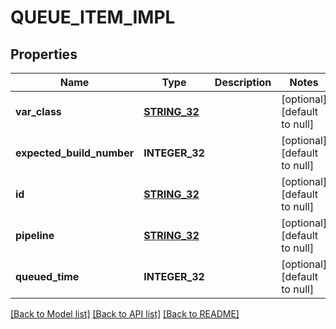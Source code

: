 # QUEUE_ITEM_IMPL

## Properties
Name | Type | Description | Notes
------------ | ------------- | ------------- | -------------
**var_class** | [**STRING_32**](STRING_32.md) |  | [optional] [default to null]
**expected_build_number** | **INTEGER_32** |  | [optional] [default to null]
**id** | [**STRING_32**](STRING_32.md) |  | [optional] [default to null]
**pipeline** | [**STRING_32**](STRING_32.md) |  | [optional] [default to null]
**queued_time** | **INTEGER_32** |  | [optional] [default to null]

[[Back to Model list]](../README.md#documentation-for-models) [[Back to API list]](../README.md#documentation-for-api-endpoints) [[Back to README]](../README.md)


